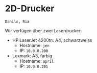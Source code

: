 # 2D-Drucker

```admonish info title="Wer kennt sich hier aus?"
Danilo, Ria
```

Wir verfügen über zwei Laserdrucker:

- HP LaserJet 4200tn: A4, schwarzweiss
  - Hostname: `jen`
  - IP: `10.0.0.200`
- Lexmark: A3, farbig
  - Hostname: `april`
  - IP: `10.0.0.201`

